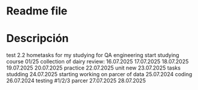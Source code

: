 # Readme file
# Descripción 
test 2.2
hometasks for my studying for QA engineering 
start studying course 01/25
collection of dairy review:
16.07.2025
17.07.2025
18.07.2025
19.07.2025
20.07.2025 practice
22.07.2025 unit new
23.07.2025 tasks studding 
24.07.2025 starting working on parcer of data
25.07.2024 coding
26.07.2024 testing #1/2/3 parcer
27.07.2025
28.07.2025
